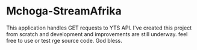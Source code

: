 # Mchoga-StreamAfrika
This application handles GET requests to YTS API. I've created this project from scratch and development and improvements are still underway. feel free to use or test rge source code. God bless.
